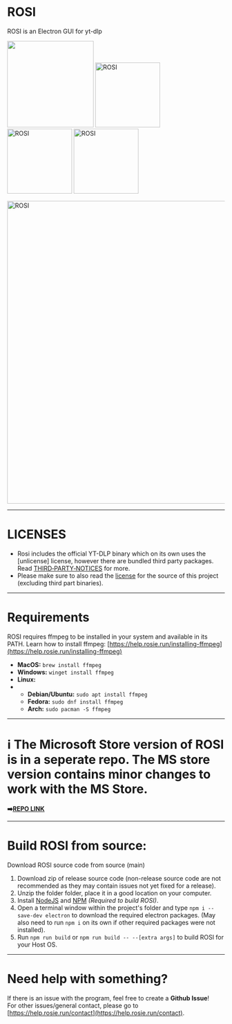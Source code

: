# ROSI
ROSI is an Electron GUI for yt-dlp

[<img src="https://get.microsoft.com/images/en-us%20dark.svg" width="200"/>](https://apps.microsoft.com/detail/9p4q134b2jw3?referrer=appbadge&mode=direct) [<img width="150" alt="ROSI" src="https://prod.rosie.run/img/download-for-windows.png"/>](https://github.com/BurntToasters/ROSI/releases/latest/download/ROSI-Windows-x64.exe) [<img width="150" alt="ROSI" src="https://prod.rosie.run/img/download-for-macos.png"/>](https://github.com/BurntToasters/ROSI/releases/latest/download/ROSI-MacOS-universal.dmg) [<img width="150" alt="ROSI" src="https://prod.rosie.run/img/download-for-linux.png"/>](https://github.com/BurntToasters/ROSI/releases/latest)

<img width="700" alt="ROSI" src="https://github.com/user-attachments/assets/52694114-57a3-487e-837b-6bf5d4960ba3" />

___

# LICENSES

- Rosi includes the official YT-DLP binary which on its own uses the [unlicense] license, however there are bundled third party packages. Read [THIRD‑PARTY‑NOTICES](THIRD‑PARTY‑NOTICES.md) for more.
- Please make sure to also read the [license](LICENSE) for the source of this project (excluding third part binaries).

___

# Requirements

ROSI requires ffmpeg to be installed in your system and available in its PATH.
Learn how to install ffmpeg: [https://help.rosie.run/installing-ffmpeg](https://help.rosie.run/installing-ffmpeg)

- **MacOS:** `brew install ffmpeg`
- **Windows:** `winget install ffmpeg`
- **Linux:** 
- - **Debian/Ubuntu:** `sudo apt install ffmpeg`
  - **Fedora:** `sudo dnf install ffmpeg`
  - **Arch:** `sudo pacman -S ffmpeg`

___

# ℹ️ The Microsoft Store version of ROSI is in a seperate repo. The MS store version contains minor changes to work with the MS Store. 
**➡️<u>[REPO LINK](https://github.com/BurntToasters/ROSI-msstore)</u>**

___

# Build ROSI from source:

Download ROSI source code from source (main)
1) Download zip of release source code (non-release source code are not recommended as they may contain issues not yet fixed for a release).
2) Unzip the folder folder, place it in a good location on your computer.
3) Install [NodeJS](https://nodejs.org/en/download) and [NPM](https://docs.npmjs.com/downloading-and-installing-node-js-and-npm) *(Required to build ROSI)*.
4) Open a terminal window within the project's folder and type `npm i --save-dev electron` to download the required electron packages. (May also need to run `npm i` on its own if other required packages were not installed).
5) Run `npm run build` or `npm run build -- --[extra args]` to build ROSI for your Host OS.

___

# Need help with something?

If there is an issue with the program, feel free to create a **Github Issue**!  
For other issues/general contact, please go to [https://help.rosie.run/contact](https://help.rosie.run/contact).
